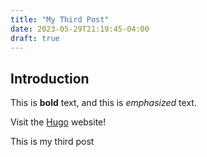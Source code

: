 ```yaml
---
title: "My Third Post"
date: 2023-05-29T21:19:45-04:00
draft: true
---
```


## Introduction

This is **bold** text, and this is *emphasized* text.

Visit the [Hugo](https://gohugo.io) website!

This is my third post